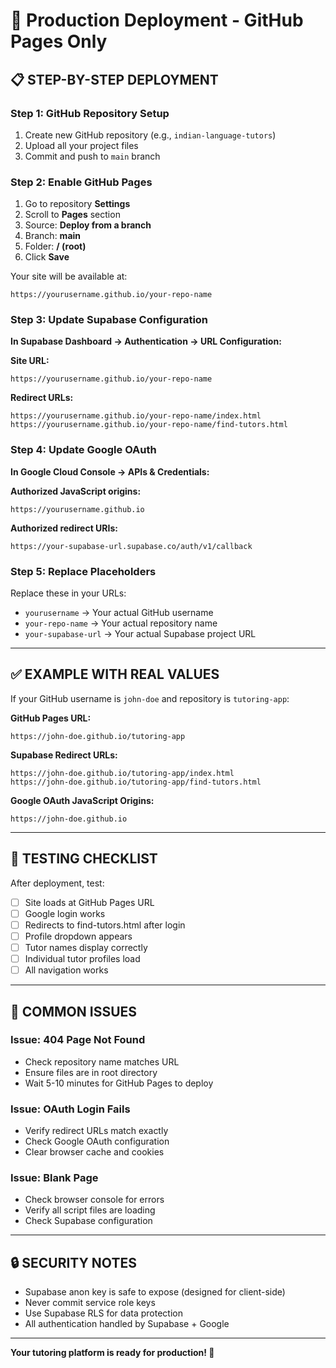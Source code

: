 # 🚀 Production Deployment - GitHub Pages Only

## 📋 **STEP-BY-STEP DEPLOYMENT**

### **Step 1: GitHub Repository Setup**
1. Create new GitHub repository (e.g., `indian-language-tutors`)
2. Upload all your project files
3. Commit and push to `main` branch

### **Step 2: Enable GitHub Pages**
1. Go to repository **Settings**
2. Scroll to **Pages** section
3. Source: **Deploy from a branch**
4. Branch: **main**
5. Folder: **/ (root)**
6. Click **Save**

Your site will be available at:
```
https://yourusername.github.io/your-repo-name
```

### **Step 3: Update Supabase Configuration**

**In Supabase Dashboard → Authentication → URL Configuration:**

**Site URL:**
```
https://yourusername.github.io/your-repo-name
```

**Redirect URLs:**
```
https://yourusername.github.io/your-repo-name/index.html
https://yourusername.github.io/your-repo-name/find-tutors.html
```

### **Step 4: Update Google OAuth**

**In Google Cloud Console → APIs & Credentials:**

**Authorized JavaScript origins:**
```
https://yourusername.github.io
```

**Authorized redirect URIs:**
```
https://your-supabase-url.supabase.co/auth/v1/callback
```

### **Step 5: Replace Placeholders**
Replace these in your URLs:
- `yourusername` → Your actual GitHub username
- `your-repo-name` → Your actual repository name
- `your-supabase-url` → Your actual Supabase project URL

---

## ✅ **EXAMPLE WITH REAL VALUES**

If your GitHub username is `john-doe` and repository is `tutoring-app`:

**GitHub Pages URL:**
```
https://john-doe.github.io/tutoring-app
```

**Supabase Redirect URLs:**
```
https://john-doe.github.io/tutoring-app/index.html
https://john-doe.github.io/tutoring-app/find-tutors.html
```

**Google OAuth JavaScript Origins:**
```
https://john-doe.github.io
```

---

## 🧪 **TESTING CHECKLIST**

After deployment, test:
- [ ] Site loads at GitHub Pages URL
- [ ] Google login works
- [ ] Redirects to find-tutors.html after login
- [ ] Profile dropdown appears
- [ ] Tutor names display correctly
- [ ] Individual tutor profiles load
- [ ] All navigation works

---

## 🚨 **COMMON ISSUES**

### **Issue: 404 Page Not Found**
- Check repository name matches URL
- Ensure files are in root directory
- Wait 5-10 minutes for GitHub Pages to deploy

### **Issue: OAuth Login Fails**
- Verify redirect URLs match exactly
- Check Google OAuth configuration
- Clear browser cache and cookies

### **Issue: Blank Page**
- Check browser console for errors
- Verify all script files are loading
- Check Supabase configuration

---

## 🔒 **SECURITY NOTES**

- Supabase anon key is safe to expose (designed for client-side)
- Never commit service role keys
- Use Supabase RLS for data protection
- All authentication handled by Supabase + Google

---

**Your tutoring platform is ready for production! 🎉**
